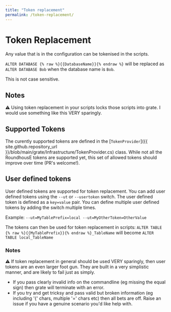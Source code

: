 ```yaml
---
title: "Token replacement"
permalink: /token-replacement/
---
```

# Token Replacement
Any value that is in the configuration can be tokenised in the scripts.

`ALTER DATABASE {% raw %}{{DatabaseName}}{% endraw %}` will be replaced as `ALTER DATABASE Bob` when the database name is `Bob`.  

This is not case sensitive.

## Notes
⚠ Using token replacement in your scripts locks those scripts into grate. I would use something like this VERY sparingly.

## Supported Tokens
The curently supported tokens are defined in the [`TokenProvider`]({{ site.github.repository_url }}/blob/main/grate/Infrastructure/TokenProvider.cs) class.  While not all the RoundhousE tokens are supported yet, this set of allowed tokens should improve over time (PR's welcome!).
 
## User defined tokens
User defined tokens are supported for token replacement. You can add user defined tokens using the `--ut` or `--usertoken` switch. The user defined token is defined as a `key=value` pair. You can define multiple user defined tokens by adding the switch multiple times.

Example:
`--ut=MyTablePrefix=local --ut=MyOtherToken=OtherValue`

The tokens can then be used for token replacement in scripts:
`ALTER TABLE {% raw %}{{MyTablePrefix}}{% endraw %}_TableName` will become `ALTER TABLE local_TableName`

### Notes
⚠ If token replacement in general should be used VERY sparingly, then user tokens are an even larger foot gun.  They are built in a very simplistic manner, and are likely to fail just as simply.

- If you pass clearly invalid info on the commandline (eg missing the equal sign) then grate will terminate with an error.
- If you try and get tricksy and pass valid but broken information (eg including '{' chars, multiple '=' chars etc) then all bets are off.  Raise an issue if you have a genuine scenario you'd like help with.
